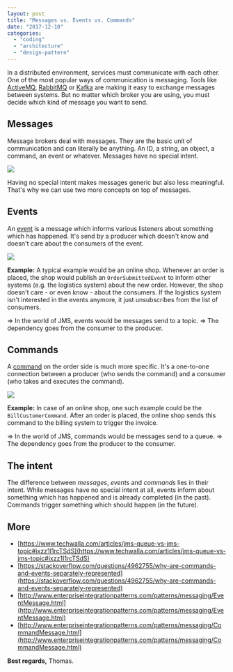 ```yaml
---
layout: post
title: "Messages vs. Events vs. Commands"
date: "2017-12-10"
categories: 
  - "coding"
  - "architecture"
  - "design-pattern"
---
```


In a distributed environment, services must communicate with each other. One of the most popular ways of communication is messaging. Tools like [ActiveMQ](http://activemq.apache.org), [RabbitMQ](https://www.rabbitmq.com) or [Kafka](http://kafka.apache.org) are making it easy to exchange messages between systems. But no matter which broker you are using, you must decide which kind of message you want to send.

## Messages

Message brokers deal with messages. They are the basic unit of communication and can literally be anything. An ID, a string, an object, a command, an event or whatever. Messages have no special intent.

[![](images/message-event-command.png)](http://tuhrig.de/wp-content/uploads/2017/12/message-event-command.png)

Having no special intent makes messages generic but also less meaningful. That's why we can use two more concepts on top of messages.

## Events

An [event](http://www.enterpriseintegrationpatterns.com/patterns/messaging/EventMessage.html) is a message which informs various listeners about something which has happened. It's send by a producer which doesn't know and doesn't care about the consumers of the event.

[![](images/event.png)](http://tuhrig.de/wp-content/uploads/2017/12/event.png)

**Example:** A typical example would be an online shop. Whenever an order is placed, the shop would publish an `OrderSubmittedEvent` to inform other systems (e.g. the logistics system) about the new order. However, the shop doesn't care - or even know - about the consumers. If the logistics system isn't interested in the events anymore, it just unsubscribes from the list of consumers.

⇒ In the world of JMS, events would be messages send to a topic. ⇒ The dependency goes from the consumer to the producer.

## Commands

A [command](http://www.enterpriseintegrationpatterns.com/patterns/messaging/CommandMessage.html) on the order side is much more specific. It's a one-to-one connection between a producer (who sends the command) and a consumer (who takes and executes the command).

[![](images/command.png)](http://tuhrig.de/wp-content/uploads/2017/12/command.png)

**Example:** In case of an online shop, one such example could be the `BillCustomerCommand`. After an order is placed, the online shop sends this command to the billing system to trigger the invoice.

⇒ In the world of JMS, commands would be messages send to a queue. ⇒ The dependency goes from the producer to the consumer.

## The intent

The difference between _messages_, _events_ and _commands_ lies in their intent. While messages have no special intent at all, events inform about something which has happened and is already completed (in the past). Commands trigger something which should happen (in the future).

## More

- [https://www.techwalla.com/articles/jms-queue-vs-jms-topic#ixzz1I1rcTSdS](https://www.techwalla.com/articles/jms-queue-vs-jms-topic#ixzz1I1rcTSdS)
- [https://stackoverflow.com/questions/4962755/why-are-commands-and-events-separately-represented](https://stackoverflow.com/questions/4962755/why-are-commands-and-events-separately-represented)
- [http://www.enterpriseintegrationpatterns.com/patterns/messaging/EventMessage.html](http://www.enterpriseintegrationpatterns.com/patterns/messaging/EventMessage.html)
- [http://www.enterpriseintegrationpatterns.com/patterns/messaging/CommandMessage.html](http://www.enterpriseintegrationpatterns.com/patterns/messaging/CommandMessage.html)

**Best regards,** Thomas.
